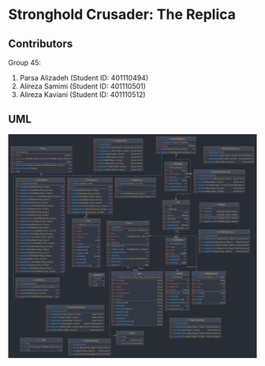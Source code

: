 # Stronghold Crusader: The Replica

## Contributors

Group 45:
1. Parsa Alizadeh (Student ID: 401110494)
2. Alireza Samimi (Student ID: 401110501)
3. Alireza Kaviani (Student ID: 401110512)

## UML

![assets/project-uml.png](assets/project-uml.png)
